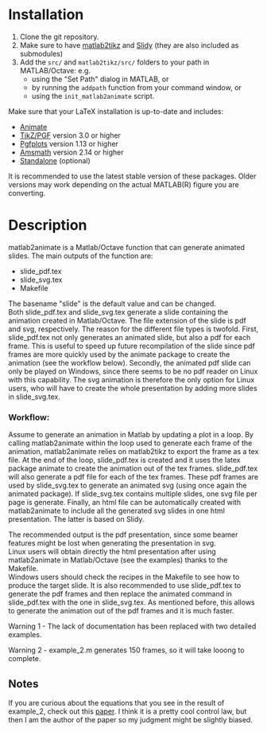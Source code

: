 Installation
============

1. Clone the git repository.
2. Make sure to have [matlab2tikz](https://github.com/matlab2tikz/matlab2tikz) and [Slidy](https://www.w3.org/Talks/Tools/Slidy2/#(1))
    (they are also included as submodules)
3. Add the `src/` and `matlab2tikz/src/` folders to your path in MATLAB/Octave: e.g. 
    - using the "Set Path" dialog in MATLAB, or 
    - by running the `addpath` function from your command window, or
    - using the `init_matlab2animate` script.

Make sure that your LaTeX installation is up-to-date and includes:

* [Animate](https://ctan.org/pkg/animate)
* [TikZ/PGF](http://www.ctan.org/pkg/pgf) version 3.0 or higher
* [Pgfplots](http://www.ctan.org/pkg/pgfplots) version 1.13 or higher
* [Amsmath](https://www.ctan.org/pkg/amsmath) version 2.14 or higher
* [Standalone](http://www.ctan.org/pkg/standalone) (optional)

It is recommended to use the latest stable version of these packages.
Older versions may work depending on the actual MATLAB(R) figure you are converting.


Description
=====

matlab2animate is a Matlab/Octave function that can generate animated slides.
The main outputs of the function are:
- slide_pdf.tex
- slide_svg.tex
- Makefile

The basename "slide" is the default value and can be changed.\
Both slide_pdf.tex and slide_svg.tex generate a slide containing the animation created in Matlab/Octave.
The file extension of the slide is pdf and svg, respectively.
The reason for the different file types is twofold.
First, slide_pdf.tex not only generates an animated slide, but also a pdf for each frame.
This is useful to speed up future recompilation of the slide since pdf frames are more quickly used by the animate package to create the animation (see the workflow below).
Secondly, the animated pdf slide can only be played on Windows, since there seems to be no pdf reader on Linux with this capability.
The svg animation is therefore the only option for Linux users, who will have to create the whole presentation by adding more slides in slide_svg.tex.

### Workflow:
Assume to generate an animation in Matlab by updating a plot in a loop.
By calling matlab2animate within the loop used to generate each frame of the animation, matlab2animate relies on matlab2tikz to export the frame as a tex file.
At the end of the loop, slide_pdf.tex is created and it uses the latex package animate to create the animation out of the tex frames.
slide_pdf.tex will also generate a pdf file for each of the tex frames.
These pdf frames are used by slide_svg.tex to generate an animated svg (using once again the animated package).
If slide_svg.tex contains multiple slides, one svg file per page is generate.
Finally, an html file can be automatically created with matlab2animate to include all the generated svg slides in one html presentation.
The latter is based on Slidy.

The recommended output is the pdf presentation, since some beamer features might be lost when generating the presentation in svg.\
Linux users will obtain directly the html presentation after using matlab2animate in Matlab/Octave (see the examples) thanks to the Makefile.\
Windows users should check the recipes in the Makefile to see how to produce the target slide.
It is also recommended to use slide_pdf.tex to generate the pdf frames and then replace the animated command in slide_pdf.tex with the one in slide_svg.tex.
As mentioned before, this allows to generate the animation out of the pdf frames and it is much faster.


Warning 1 - The lack of documentation has been replaced with two detailed examples.

Warning 2 - example_2.m generates 150 frames, so it will take looong to complete.


Notes
-----

If you are curious about the equations that you see in the result of example_2, check out this [paper](https://elib.dlr.de/128416/1/root.pdf).
I think it is a pretty cool control law, but then I am the author of the paper so my judgment might be slightly biased.

